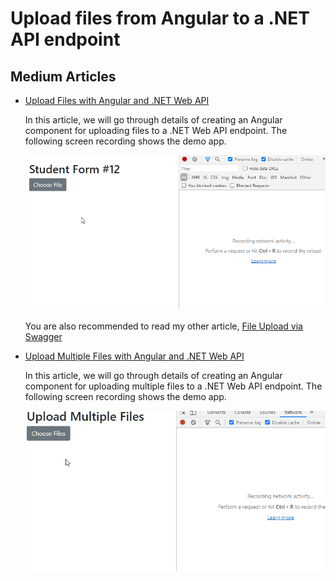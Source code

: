 # Upload files from Angular to a .NET API endpoint

## Medium Articles

- [Upload Files with Angular and .NET Web API](https://codeburst.io/upload-files-with-angular-and-net-web-api-77a7966ed226)

  In this article, we will go through details of creating an Angular component for uploading files to a .NET Web API endpoint. The following screen recording shows the demo app.

  ![screen recording](./angular-file-upload.gif)

  You are also recommended to read my other article, [File Upload via Swagger](https://codeburst.io/file-upload-via-swagger-e6c21b54d036)

- [Upload Multiple Files with Angular and .NET Web API](https://codeburst.io/uploading-multiple-files-with-angular-and-net-web-api-7560303d9345)

  In this article, we will go through details of creating an Angular component for uploading multiple files to a .NET Web API endpoint. The following screen recording shows the demo app.

  ![upload multiple files](./angular-upload-multiple-files.gif)
